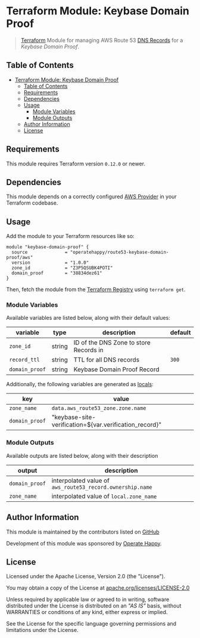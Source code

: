 # Terraform Module: Keybase Domain Proof

> [Terraform](https://terraform.io/) Module for managing AWS Route 53 [DNS Records](https://docs.aws.amazon.com/workmail/latest/adminguide/add_domain.html) for a _Keybase Domain Proof_.

## Table of Contents

- [Terraform Module: Keybase Domain Proof](#terraform-module-keybase-domain-proof)
  - [Table of Contents](#table-of-contents)
  - [Requirements](#requirements)
  - [Dependencies](#dependencies)
  - [Usage](#usage)
    - [Module Variables](#module-variables)
    - [Module Outputs](#module-outputs)
  - [Author Information](#author-information)
  - [License](#license)

## Requirements

This module requires Terraform version `0.12.0` or newer.

## Dependencies

This module depends on a correctly configured [AWS Provider](https://www.terraform.io/docs/providers/aws/index.html) in your Terraform codebase.

## Usage

Add the module to your Terraform resources like so:

```hcl
module "keybase-domain-proof" {
  source              = "operatehappy/route53-keybase-domain-proof/aws"
  version             = "1.0.0"
  zone_id             = "Z3P5QSUBK4POTI"
  domain_proof        = "38834dez61"
}
```

Then, fetch the module from the [Terraform Registry](https://registry.terraform.io/modules/operatehappy/route53-keybase-domain-proof) using `terraform get`.

### Module Variables

Available variables are listed below, along with their default values:

| variable       | type   | description                            | default |
|----------------|--------|----------------------------------------|---------|
| `zone_id`      | string | ID of the DNS Zone to store Records in |         |
| `record_ttl`   | string | TTL for all DNS records                | `300`   |
| `domain_proof` | string | Keybase Domain Proof Record            |         |

Additionally, the following variables are generated as [locals](https://www.terraform.io/docs/configuration/locals.html):

| key            | value                                                  |
|----------------|--------------------------------------------------------|
| `zone_name`    | `data.aws_route53_zone.zone.name`                      |
| `domain_proof` | "keybase-site-verification=${var.verification_record}" |

### Module Outputs

Available outputs are listed below, along with their description

| output         | description                                               |
|----------------|-----------------------------------------------------------|
| `domain_proof` | interpolated value of `aws_route53_record.ownership.name` |
| `zone_name`    | interpolated value of `local.zone_name`                   |

## Author Information

This module is maintained by the contributors listed on [GitHub](https://github.com/operatehappy/terraform-aws-route53-workmail-records/graphs/contributors)

Development of this module was sponsored by [Operate Happy](https://github.com/operatehappy).

## License

Licensed under the Apache License, Version 2.0 (the "License").

You may obtain a copy of the License at [apache.org/licenses/LICENSE-2.0](http://www.apache.org/licenses/LICENSE-2.0)

Unless required by applicable law or agreed to in writing, software distributed under the License is distributed on an _"AS IS"_ basis, without WARRANTIES or conditions of any kind, either express or implied.

See the License for the specific language governing permissions and limitations under the License.
